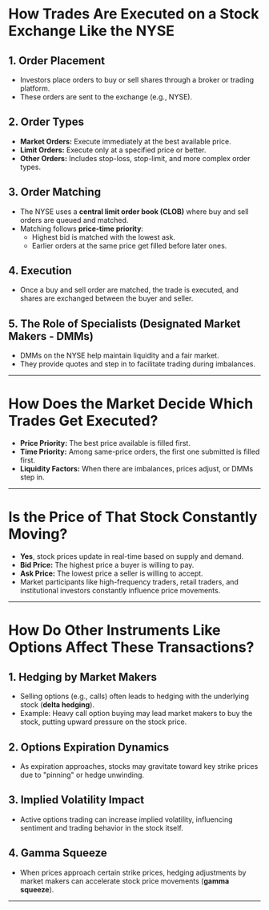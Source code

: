 # How Trades Are Executed on a Stock Exchange Like the NYSE

## 1. Order Placement
- Investors place orders to buy or sell shares through a broker or trading platform. 
- These orders are sent to the exchange (e.g., NYSE).

## 2. Order Types
- **Market Orders:** Execute immediately at the best available price.
- **Limit Orders:** Execute only at a specified price or better.
- **Other Orders:** Includes stop-loss, stop-limit, and more complex order types.

## 3. Order Matching
- The NYSE uses a **central limit order book (CLOB)** where buy and sell orders are queued and matched.
- Matching follows **price-time priority**:
  - Highest bid is matched with the lowest ask.
  - Earlier orders at the same price get filled before later ones.

## 4. Execution
- Once a buy and sell order are matched, the trade is executed, and shares are exchanged between the buyer and seller.

## 5. The Role of Specialists (Designated Market Makers - DMMs)
- DMMs on the NYSE help maintain liquidity and a fair market.
- They provide quotes and step in to facilitate trading during imbalances.

---

# How Does the Market Decide Which Trades Get Executed?
- **Price Priority:** The best price available is filled first.
- **Time Priority:** Among same-price orders, the first one submitted is filled first.
- **Liquidity Factors:** When there are imbalances, prices adjust, or DMMs step in.

---

# Is the Price of That Stock Constantly Moving?
- **Yes**, stock prices update in real-time based on supply and demand.
- **Bid Price:** The highest price a buyer is willing to pay.
- **Ask Price:** The lowest price a seller is willing to accept.
- Market participants like high-frequency traders, retail traders, and institutional investors constantly influence price movements.

---

# How Do Other Instruments Like Options Affect These Transactions?

## 1. Hedging by Market Makers
- Selling options (e.g., calls) often leads to hedging with the underlying stock (**delta hedging**).
- Example: Heavy call option buying may lead market makers to buy the stock, putting upward pressure on the stock price.

## 2. Options Expiration Dynamics
- As expiration approaches, stocks may gravitate toward key strike prices due to "pinning" or hedge unwinding.

## 3. Implied Volatility Impact
- Active options trading can increase implied volatility, influencing sentiment and trading behavior in the stock itself.

## 4. Gamma Squeeze
- When prices approach certain strike prices, hedging adjustments by market makers can accelerate stock price movements (**gamma squeeze**).

---

